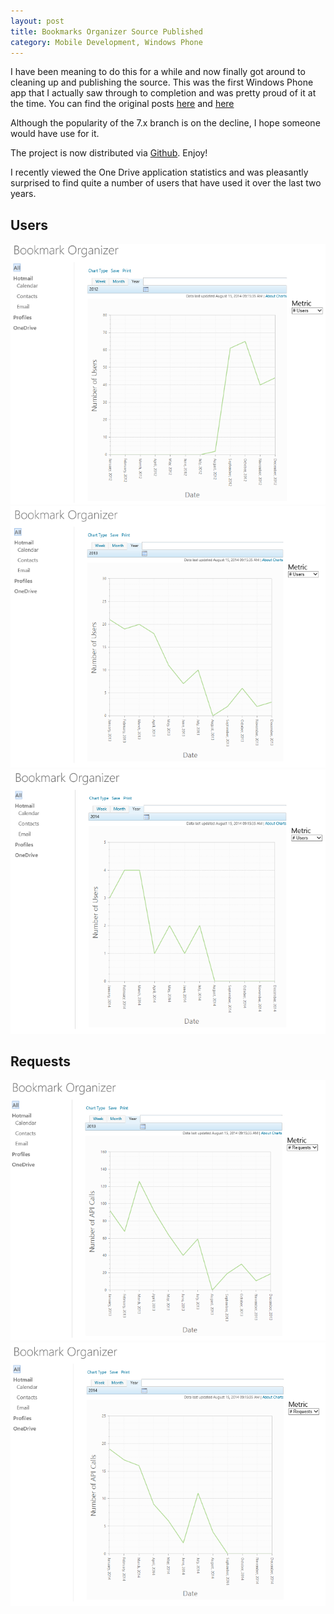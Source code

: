 ```yaml
---
layout: post
title: Bookmarks Organizer Source Published
category: Mobile Development, Windows Phone
---
```


I have been meaning to do this for a while and now finally got around to cleaning up and publishing the source. This was the first Windows Phone app that I actually saw through to completion and was pretty proud of it at the time. You can find the original posts [here](http://nullfactory.blogspot.com/2012/04/bookmark-organizer-01-for-windows-phone.html) and [here](http://nullfactory.blogspot.com/2012/05/bookmark-organizer-02-with-skydrive.html)  

Although the popularity of the 7.x branch is on the decline, I hope someone would have use for it.

The project is now distributed via [Github](https://github.com/shanec-/Nullfactory.BookmarkSync). Enjoy!

<!--excerpt-->  

I recently viewed the One Drive application statistics and was pleasantly surprised to find quite a number of users that have used it over the last two years.

## Users
![](/images/posts/bookmark-organizer-users-2012.png)
![](/images/posts/bookmark-organizer-users-2013.png)
![](/images/posts/bookmark-organizer-users-2014.png)

## Requests
![](/images/posts/bookmark-organizer-requests-2013.png)
![](/images/posts/bookmark-organizer-requests-2014.png)
